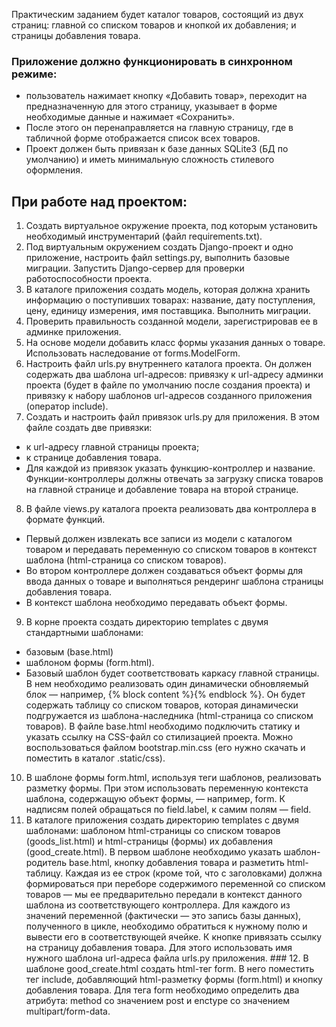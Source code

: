 Практическим заданием будет каталог товаров, состоящий из двух страниц:
главной со списком товаров и кнопкой их добавления;
и страницы добавления товара.
### Приложение должно функционировать в синхронном режиме:
- пользователь нажимает кнопку «Добавить товар», переходит на предназначенную
для этого страницу, указывает в форме необходимые данные и нажимает «Сохранить».
- После этого он перенаправляется на главную страницу, где в табличной форме отображается
список всех товаров.
- Проект должен быть привязан к базе данных SQLite3 (БД по умолчанию) и иметь
минимальную сложность стилевого оформления.
## При работе над проектом:
1. Создать виртуальное окружение проекта,
под которым установить необходимый инструментарий (файл requirements.txt).
2. Под виртуальным окружением создать Django-проект и одно приложение,
настроить файл settings.py, выполнить базовые миграции. Запустить Django-сервер
для проверки работоспособности проекта.
3. В каталоге приложения создать модель, которая должна хранить информацию о
поступивших товарах: название, дату поступления, цену, единицу измерения, имя поставщика.
Выполнить миграции.
4. Проверить правильность созданной модели, зарегистрировав ее в админке приложения.
5. На основе модели добавить класс формы указания данных о товаре. Использовать
наследование от forms.ModelForm.
6. Настроить файл urls.py внутреннего каталога проекта. Он должен содержать два шаблона
url-адресов: привязку к url-адресу админки проекта (будет в файле по умолчанию
после создания проекта) и привязку к набору шаблонов url-адресов созданного приложения
(оператор include).
7. Создать и настроить файл привязок urls.py для приложения.
В этом файле создать две привязки:
- к url-адресу главной страницы проекта;
- к странице добавления товара.
- Для каждой из привязок указать функцию-контроллер и название.
Функции-контроллеры должны отвечать за загрузку списка товаров на главной странице и
добавление товара на второй странице.
8. В файле views.py каталога проекта реализовать два контроллера в формате функций.
- Первый должен извлекать все записи из модели с каталогом товаром и передавать
переменную со списком товаров в контекст шаблона (html-страница со списком товаров).
- Во втором контроллере должен создаваться объект формы для ввода данных о товаре и
выполняться рендеринг шаблона страницы добавления товара.
- В контекст шаблона необходимо передавать объект формы.
9. В корне проекта создать директорию templates с двумя стандартными шаблонами:
- базовым (base.html)
- шаблоном формы (form.html). 
- Базовый шаблон будет соответствовать каркасу главной страницы.
В нем необходимо реализовать один динамически обновляемый блок — например,
{% block content %}{% endblock %}.
Он будет содержать таблицу со списком товаров, которая динамически подгружается из
шаблона-наследника (html-страница со списком товаров).
В файле base.html необходимо подключить статику и указать ссылку на
CSS-файл со стилизацией проекта. Можно воспользоваться файлом bootstrap.min.css
(его нужно скачать и поместить в каталог .static/css).
10. В шаблоне формы form.html,
используя теги шаблонов, реализовать разметку формы.
При этом использовать переменную контекста шаблона, содержащую объект формы, —
например, form. К надписям полей обращаться по field.label, к самим полям — field.
11. В каталоге приложения создать директорию templates с двумя шаблонами: шаблоном html-страницы со списком товаров (goods_list.html) и html-страницы (формы) их добавления (good_create.html). В первом шаблоне необходимо указать шаблон-родитель base.html, кнопку добавления товара и разметить html-таблицу. Каждая из ее строк (кроме той, что с заголовками) должна формироваться при переборе содержимого переменной со списком товаров — мы ее предварительно передали в контекст данного шаблона из соответствующего контроллера. Для каждого из значений переменной (фактически — это запись базы данных), полученного в цикле, необходимо обратиться к нужному полю и вывести его в соответствующей ячейке. К кнопке привязать ссылку на страницу добавления товара. Для этого использовать имя нужного шаблона url-адреса файла urls.py приложения. ### 12. В шаблоне good_create.html создать html-тег form. В него поместить тег include, добавляющий html-разметку формы (form.html) и кнопку добавления товара. Для тега form необходимо определить два атрибута: method со значением post и enctype со значением multipart/form-data.
